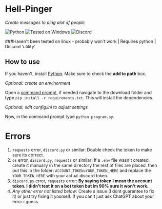 # Hell-Pinger
*Create messages to ping alot of people*

![Python](https://img.shields.io/badge/python-3670A0?style=for-the-badge&logo=python&logoColor=ffdd54) ![Tested on Windows](https://img.shields.io/badge/Windows-0078D6?style=for-the-badge&logo=windows&logoColor=white) ![Discord](https://img.shields.io/badge/Discord-%235865F2.svg?style=for-the-badge&logo=discord&logoColor=white)

###Haven't been tested on linux - probably won't work | Requires python | Discord 'utility'
## How to use

If you haven't, install [Python](https://www.python.org/downloads/). Make sure to check the **add to path** box.

*Optional: create an envinorment*

Open a [command prompt](https://www.makeuseof.com/tag/a-beginners-guide-to-the-windows-command-line/), if needed navigate to the download folder and type `pip install -r requirements.txt`. This will install the dependencies.

*Optional: edit config.ini to adjust settings*

Now, in the command prompt type `python program.py`.

# Errors

1. `requests` error, `discord.py` or similar: Double check the token to make sure its correct. 
2. `os` error, `discord.py`, `requests` or similar: If a `.env` file wasn't created, create it manually in the same directory the rest of files are placed. then put this in the folder: `ACCOUNT_TOKEN=YOUR_TOKEN_HERE` and replace the `YOUR_TOKEN_HERE` with your actual discord token.
3. `discord.py` error, `requests` error: **By saying token I mean the account token. I didn't test it on a bot token but im 90% sure it won't work.**
4. *Any other error not listed below*: Create a issue (I dont guarantee to fix it) or just try fixing it yourself. If you can't just ask ChatGPT about your error i guess.
